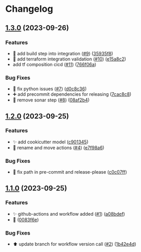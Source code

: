# Changelog

## [1.3.0](https://github.com/Foxon-Consulting/github-actions/compare/1.2.0...1.3.0) (2023-09-26)


### Features

* :construction_worker: add build step into integration ([#9](https://github.com/Foxon-Consulting/github-actions/issues/9)) ([35935f8](https://github.com/Foxon-Consulting/github-actions/commit/35935f8c66799cc599cbe7ec26eeeb7941f15c76))
* :construction_worker: add terraform integration validation ([#10](https://github.com/Foxon-Consulting/github-actions/issues/10)) ([e15a8c2](https://github.com/Foxon-Consulting/github-actions/commit/e15a8c252b9c614772d37181f55032f3df8ee695))
* add tf composition cicd ([#11](https://github.com/Foxon-Consulting/github-actions/issues/11)) ([766f06a](https://github.com/Foxon-Consulting/github-actions/commit/766f06aeadb678c50584c605c3a4db1c670b0fee))


### Bug Fixes

* :bug: fix python issues ([#7](https://github.com/Foxon-Consulting/github-actions/issues/7)) ([d0c8c36](https://github.com/Foxon-Consulting/github-actions/commit/d0c8c36f83728f8ad3e14a783b26c15eb8b18b6a))
* :heavy_plus_sign: add precommit dependencies for releasing ([7cac8c8](https://github.com/Foxon-Consulting/github-actions/commit/7cac8c8191a3a475ad6559fa335fdbe91a66e59e))
* :truck: remove sonar step ([#8](https://github.com/Foxon-Consulting/github-actions/issues/8)) ([08af2b4](https://github.com/Foxon-Consulting/github-actions/commit/08af2b4bda0c246b41372f28e66cf1e7e43d9b03))

## [1.2.0](https://github.com/Foxon-Consulting/github-actions/compare/1.1.0...1.2.0) (2023-09-25)


### Features

* :sparkles: add cookicutter model ([c901345](https://github.com/Foxon-Consulting/github-actions/commit/c90134530c39906790b2d5464b04ff9f8aff83b6))
* :truck: rename and move actions ([#4](https://github.com/Foxon-Consulting/github-actions/issues/4)) ([e7f98a6](https://github.com/Foxon-Consulting/github-actions/commit/e7f98a637be7c45ad48831c030b50dba1185c8af))


### Bug Fixes

* :truck: fix path in pre-commit and release-please ([c0c07ff](https://github.com/Foxon-Consulting/github-actions/commit/c0c07ffc58eadcf6de9d54b522544542687e9ca2))

## [1.1.0](https://github.com/Foxon-Consulting/github-actions/compare/v1.0.0...1.1.0) (2023-09-25)


### Features

* :sparkles: github-actions and workflow added ([#1](https://github.com/Foxon-Consulting/github-actions/issues/1)) ([a08bdef](https://github.com/Foxon-Consulting/github-actions/commit/a08bdef5b126573f66e5610e93f174490d220d2c))
* :tada: ([0083f6e](https://github.com/Foxon-Consulting/github-actions/commit/0083f6ebb81dfa7777766675dcd0ceea36672018))


### Bug Fixes

* :arrow_up: update branch for workflow version call ([#2](https://github.com/Foxon-Consulting/github-actions/issues/2)) ([1b42e4d](https://github.com/Foxon-Consulting/github-actions/commit/1b42e4d6d3960645c8af6509221a034dd90e7161))
